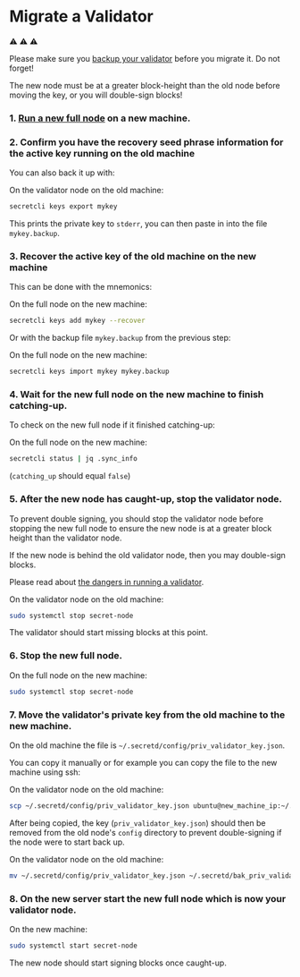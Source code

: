 # Migrate a Validator

:warning: :warning: :warning:

Please make sure you [backup your validator](backup/backup-a-validator.md) before you migrate it. Do not forget!

The new node must be at a greater block-height than the old node before moving the key, or you will double-sign blocks!

### 1. [Run a new full node](run-full-node-mainnet.md) on a new machine.

### 2. Confirm you have the recovery seed phrase information for the active key running on the old machine

You can also back it up with:

On the validator node on the old machine:

```bash
secretcli keys export mykey
```

This prints the private key to `stderr`, you can then paste in into the file `mykey.backup`.

### 3. Recover the active key of the old machine on the new machine

This can be done with the mnemonics:

On the full node on the new machine:

```bash
secretcli keys add mykey --recover
```

Or with the backup file `mykey.backup` from the previous step:

On the full node on the new machine:

```bash
secretcli keys import mykey mykey.backup
```

### 4. Wait for the new full node on the new machine to finish catching-up.

To check on the new full node if it finished catching-up:

On the full node on the new machine:

```bash
secretcli status | jq .sync_info
```

(`catching_up` should equal `false`)

### 5. After the new node has caught-up, stop the validator node.

To prevent double signing, you should stop the validator node before stopping the new full node to ensure the new node is at a greater block height than the validator node.

If the new node is behind the old validator node, then you may double-sign blocks.

Please read about [the dangers in running a validator](join-validator-mainnet.md#dangers-in-running-a-validator).

On the validator node on the old machine:

```bash
sudo systemctl stop secret-node
```

The validator should start missing blocks at this point.

### 6. Stop the new full node. 

On the full node on the new machine:

```bash
sudo systemctl stop secret-node
```

### 7. Move the validator's private key from the old machine to the new machine.

On the old machine the file is `~/.secretd/config/priv_validator_key.json`.

You can copy it manually or for example you can copy the file to the new machine using ssh:

On the validator node on the old machine:

```bash
scp ~/.secretd/config/priv_validator_key.json ubuntu@new_machine_ip:~/.secretd/config/priv_validator_key.json
```

After being copied, the key (`priv_validator_key.json`) should then be removed from the old node's `config` directory to prevent double-signing if the node were to start back up.

On the validator node on the old machine:

```bash
mv ~/.secretd/config/priv_validator_key.json ~/.secretd/bak_priv_validator_key.json
```

### 8. On the new server start the new full node which is now your validator node.

On the new machine:

```bash
sudo systemctl start secret-node
```

The new node should start signing blocks once caught-up.
